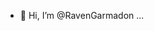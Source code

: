 - 👋 Hi, I’m @RavenGarmadon
 ...
<!---
RavenGarmadon/RavenGarmadon is a ✨ special ✨ repository because its `README.md` (this file) appears on your GitHub profile.
You can click the Preview link to take a look at your changes.
--->

